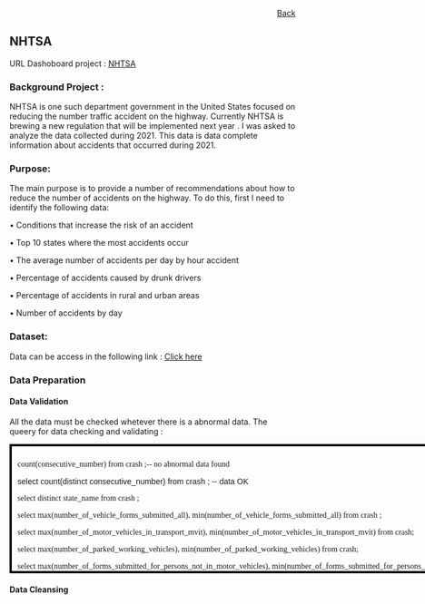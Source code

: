 <p align="right"> <a href="https://achmadirfana.github.io/portofolio/portfolio-NHTSA.html">Back</a></p>


<h2> NHTSA</h2>
<p> URL Dashoboard project : <a href="https://app.powerbi.com/view?r=eyJrIjoiMjI5NDY4NGMtNjg2Zi00ZjA1LWI4Y2UtYWJjOTNhZDYxNmU0IiwidCI6ImRmODY3OWNkLWE4MGUtNDVkOC05OWFjLWM4M2VkN2ZmOTVhMCJ9">NHTSA</a></p>
<h3> Background Project :</h3>
<p> NHTSA is one such department government in the United States focused on reducing the number
traffic accident on the highway.
Currently NHTSA is brewing a new regulation that will be implemented next year
. I was asked to
analyze the data collected during 2021. This data is data
complete information about accidents that occurred during 2021.</p>
<h3>Purpose:</h3>
<p> The main purpose is to provide a number of recommendations
about how to reduce the number of accidents on the highway. To do this,
first I  need to identify the following data:</p>
<p>•  Conditions that increase the risk of an accident </p>
<p>•  Top 10 states where the most accidents occur </p>
<p>•  The average number of accidents per day by hour accident </p>
<p>•  Percentage of accidents caused by drunk drivers </p>
<p>•  Percentage of accidents in rural and urban areas </p>
<p>•  Number of accidents by day </p>


<h3>Dataset:</h3>
<p>Data can be access in the following link : <a href="https://drive.google.com/file/d/1wiFf1VpFRXXUz9XpHjb--6vFDoNiCVDK/view?usp=sharing">Click here</a></p>
<h3>Data Preparation</h3>
<h4>Data Validation</h4>
<p> All the data must be checked whetever there is a abnormal data. The  queery for data checking and validating :</p>
<div style="height:200px;width:1000px;overflow:auto;border:4px solid black;padding:2%">
<p style="font-family:verdana"> count(consecutive_number) from crash ;-- no abnormal data found </p>
<p style="font-family: Arial"> select count(distinct consecutive_number) from crash ; -- data OK </p>
<p style="font-family:verdana"> select  distinct state_name from crash ;</p>
<p style="font-family:verdana"> select  max(number_of_vehicle_forms_submitted_all), min(number_of_vehicle_forms_submitted_all) from crash ;</p>
<p style="font-family:verdana"> select  max(number_of_motor_vehicles_in_transport_mvit), min(number_of_motor_vehicles_in_transport_mvit) from crash;</p>
<p style="font-family:verdana"> select  max(number_of_parked_working_vehicles), min(number_of_parked_working_vehicles) from crash;</p>
<p style="font-family:verdana"> select  max(number_of_forms_submitted_for_persons_not_in_motor_vehicles), min(number_of_forms_submitted_for_persons_not_in_motor_vehicles) from crash  ;</p>
<p style="font-family:verdana"> select  max(number_of_persons_in_motor_vehicles_in_transport_mvit), <p style="font-family:verdana"> min(number_of_persons_in_motor_vehicles_in_transport_mvit) from crash ;</p>
<p style="font-family:verdana"> select  max(number_of_persons_not_in_motor_vehicles_in_transport_mvit), min(number_of_persons_not_in_motor_vehicles_in_transport_mvit) from crash ;</p>
<p style="font-family:verdana"> select distinct land_use_name from crash ;</p>
<p style="font-family:verdana"> select distinct functional_system_name from crash ;</p>
<p style="font-family:verdana"> select min(milepoint),max(milepoint) from crash ;</p>
<p style="font-family:verdana"> select distinct manner_of_collision_name from crash ;</p>
<p style="font-family:verdana"> select distinct type_of_intersection_name from crash   ;</p>
<p style="font-family:verdana"> select distinct light_condition_name from crash ;</p>
<p style="font-family:verdana"> select distinct atmospheric_conditions_1_name from crash ;</p>
<p style="font-family:verdana"> select distinct number_of_fatalities from crash   ;</p>
<p style="font-family:verdana"> select distinct number_of_drunk_drivers from crash  ;</p>
<p style="font-family:verdana"> select min(timestamp_of_crash),max(timestamp_of_crash) from crash  ; -- ditemukan data timezonenya tidak sesuai dengan lokal time state amerika dan ada sebagian data di luar tahun 2021</p>
</div>

<h4>Data Cleansing</h4>

